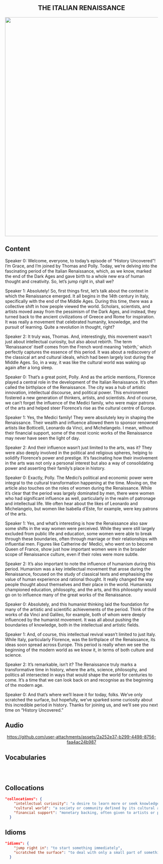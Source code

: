 <h2 align='center'>
THE ITALIAN RENAISSANCE
</h2>

<div align='center'>
<img src='https://hota.com.au/generated/1280w-16-9/edm-web-compatible-1-png.jpg?1712282732' width=720px>
</div>

## Content

Speaker 0: Welcome, everyone, to today’s episode of “History Uncovered”! I’m Grace, and I’m joined by Thomas and Polly. Today, we’re delving into the fascinating period of the Italian Renaissance, which, as we know, marked the end of the Dark Ages and gave birth to a whole new era of human thought and creativity. So, let’s jump right in, shall we?

Speaker 1: Absolutely! So, first things first, let’s talk about the context in which the Renaissance emerged. It all begins in the 14th century in Italy, specifically with the end of the Middle Ages. During this time, there was a collective shift in how people viewed the world. Scholars, scientists, and artists moved away from the pessimism of the Dark Ages, and instead, they turned back to the ancient civilizations of Greece and Rome for inspiration. It was really a movement that celebrated humanity, knowledge, and the pursuit of learning. Quite a revolution in thought, right?

Speaker 2: It truly was, Thomas. And, interestingly, this movement wasn’t just about intellectual curiosity, but also about rebirth. The term ‘Renaissance’ itself comes from the French word meaning ‘rebirth,’ which perfectly captures the essence of this period. It was about a rediscovery of the classical art and cultural ideals, which had been largely lost during the Middle Ages. So, in a way, it was like the cultural world was waking up again after a long sleep.

Speaker 0: That’s a great point, Polly. And as the article mentions, Florence played a central role in the development of the Italian Renaissance. It’s often called the birthplace of the Renaissance. The city was a hub of artistic innovation, intellectual discourse, and political power. This environment fostered a new generation of thinkers, artists, and scientists. And of course, we can’t forget the influence of the Medici family, who were major patrons of the arts and helped steer Florence’s rise as the cultural centre of Europe.

Speaker 1: Yes, the Medici family! They were absolutely key in shaping the Renaissance. Their wealth and influence allowed them to sponsor renowned artists like Botticelli, Leonardo da Vinci, and Michelangelo. I mean, without their financial support, some of the most iconic works of the Renaissance may never have seen the light of day.

Speaker 2: And their influence wasn’t just limited to the arts, was it? They were also deeply involved in the political and religious spheres, helping to solidify Florence’s power and prestige. It’s fascinating how their involvement in the arts was not only a personal interest but also a way of consolidating power and asserting their family’s place in history.

Speaker 0: Exactly, Polly. The Medici’s political and economic power were integral to the cultural transformation happening at the time. Moving on, the article also touches on the roles of women during the Renaissance. While it’s clear that the period was largely dominated by men, there were women who had significant influence as well, particularly in the realm of patronage and intellectual life. We often hear about the likes of Leonardo and Michelangelo, but women like Isabella d'Este, for example, were key patrons of the arts.

Speaker 1: Yes, and what’s interesting is how the Renaissance also saw some shifts in the way women were perceived. While they were still largely excluded from public life and education, some women were able to break through these boundaries, often through marriage or their relationships with influential men. Figures like Catherine de' Medici, who went on to become Queen of France, show just how important women were in the broader scope of Renaissance culture, even if their roles were more subtle.

Speaker 2: It’s also important to note the influence of humanism during this period. Humanism was a key intellectual movement that arose during the Renaissance, focused on the study of classical texts and emphasising the value of human experience and rational thought. It really changed the way people thought about themselves and their place in the world. Humanists championed education, philosophy, and the arts, and this philosophy would go on to influence many of the great works of the Renaissance.

Speaker 0: Absolutely, and this humanist thinking laid the foundation for many of the artistic and scientific achievements of the period. Think of the works of da Vinci and Galileo, for example, both of whom were deeply influenced by the humanist movement. It was all about pushing the boundaries of knowledge, both in the intellectual and artistic fields.

Speaker 1: And, of course, this intellectual revival wasn’t limited to just Italy. While Italy, particularly Florence, was the birthplace of the Renaissance, its ideas soon spread across Europe. This period is really when we see the beginning of the modern world as we know it, in terms of both culture and science.

Speaker 2: It’s remarkable, isn’t it? The Renaissance truly marks a transformative time in history, where the arts, science, philosophy, and politics all intersected in ways that would shape the world for centuries to come. It’s a time that we can look back on and recognise as the beginning of the modern age.

Speaker 0: And that’s where we’ll leave it for today, folks. We’ve only scratched the surface, but hopefully, we’ve sparked some curiosity about this incredible period in history. Thanks for joining us, and we’ll see you next time on “History Uncovered.”

## Audio


<div align='center'>


https://github.com/user-attachments/assets/2a252e37-b299-4498-8756-faa4ac24b987

</div>


## Vocabularies

```json




```

## Collocations

```json
"collocations": {
    "intellectual curiosity": "a desire to learn more or seek knowledge",
    "cultural world": "a society or community defined by its cultural activities or achievements",
    "financial support": "monetary backing, often given to artists or projects"
  }
```

## Idioms

```json
"idioms": {
    "jump right in": "to start something immediately",
    "scratched the surface": "to deal with only a small part of something, without going into detail"
  }
```
